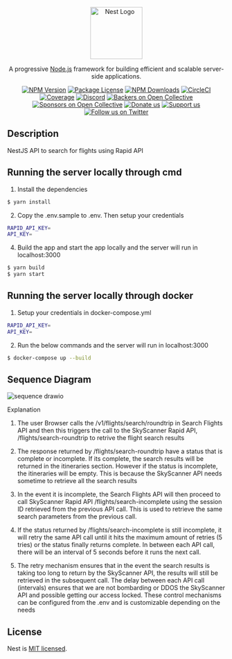 <p align="center">
  <a href="http://nestjs.com/" target="blank"><img src="https://nestjs.com/img/logo-small.svg" width="120" alt="Nest Logo" /></a>
</p>

[circleci-image]: https://img.shields.io/circleci/build/github/nestjs/nest/master?token=abc123def456
[circleci-url]: https://circleci.com/gh/nestjs/nest

  <p align="center">A progressive <a href="http://nodejs.org" target="_blank">Node.js</a> framework for building efficient and scalable server-side applications.</p>
    <p align="center">
<a href="https://www.npmjs.com/~nestjscore" target="_blank"><img src="https://img.shields.io/npm/v/@nestjs/core.svg" alt="NPM Version" /></a>
<a href="https://www.npmjs.com/~nestjscore" target="_blank"><img src="https://img.shields.io/npm/l/@nestjs/core.svg" alt="Package License" /></a>
<a href="https://www.npmjs.com/~nestjscore" target="_blank"><img src="https://img.shields.io/npm/dm/@nestjs/common.svg" alt="NPM Downloads" /></a>
<a href="https://circleci.com/gh/nestjs/nest" target="_blank"><img src="https://img.shields.io/circleci/build/github/nestjs/nest/master" alt="CircleCI" /></a>
<a href="https://coveralls.io/github/nestjs/nest?branch=master" target="_blank"><img src="https://coveralls.io/repos/github/nestjs/nest/badge.svg?branch=master#9" alt="Coverage" /></a>
<a href="https://discord.gg/G7Qnnhy" target="_blank"><img src="https://img.shields.io/badge/discord-online-brightgreen.svg" alt="Discord"/></a>
<a href="https://opencollective.com/nest#backer" target="_blank"><img src="https://opencollective.com/nest/backers/badge.svg" alt="Backers on Open Collective" /></a>
<a href="https://opencollective.com/nest#sponsor" target="_blank"><img src="https://opencollective.com/nest/sponsors/badge.svg" alt="Sponsors on Open Collective" /></a>
  <a href="https://paypal.me/kamilmysliwiec" target="_blank"><img src="https://img.shields.io/badge/Donate-PayPal-ff3f59.svg" alt="Donate us"/></a>
    <a href="https://opencollective.com/nest#sponsor"  target="_blank"><img src="https://img.shields.io/badge/Support%20us-Open%20Collective-41B883.svg" alt="Support us"></a>
  <a href="https://twitter.com/nestframework" target="_blank"><img src="https://img.shields.io/twitter/follow/nestframework.svg?style=social&label=Follow" alt="Follow us on Twitter"></a>
</p>
  <!--[![Backers on Open Collective](https://opencollective.com/nest/backers/badge.svg)](https://opencollective.com/nest#backer)
  [![Sponsors on Open Collective](https://opencollective.com/nest/sponsors/badge.svg)](https://opencollective.com/nest#sponsor)-->

## Description

NestJS API to search for flights using Rapid API

## Running the server locally through cmd
1. Install the dependencies
```bash
$ yarn install
```

2. Copy the .env.sample to .env. Then setup your credentials
   
```bash
RAPID_API_KEY=
API_KEY=
```

4. Build the app and start the app locally and the server will run in localhost:3000
```bash
$ yarn build
$ yarn start
```

## Running the server locally through docker
1. Setup your credentials in docker-compose.yml

```bash
RAPID_API_KEY=
API_KEY=
```

2. Run the below commands and the server will run in localhost:3000

```bash
$ docker-compose up --build
```

## Sequence Diagram
![sequence drawio](https://github.com/user-attachments/assets/470d5a08-20a6-4e66-a7c5-8919a0ad4016)

Explanation
1. The user Browser calls the /v1/flights/search/roundtrip in Search Flights API and then this triggers the call to the SkyScanner Rapid API, /flights/search-roundtrip to retrive the flight search results
   
3. The response returned by /flights/search-roundtrip have a status that is complete or incomplete. If its complete, the search results will be returned in the itineraries section. However if the status is incomplete, the itineraries will be empty. This is because the SkyScanner API needs sometime to retrieve all the search results

4. In the event it is incomplete, the Search Flights API will then proceed to call SkyScanner Rapid API /flights/search-incomplete using the session ID retrieved from the previous API call. This is used to retrieve the same search parameters from the previous call.

5. If the status returned by /flights/search-incomplete is still incomplete, it will retry the same API call until it hits the maximum amount of retries (5 tries) or the status finally returns complete. In between each API call, there will be an interval of 5 seconds before it runs the next call.

6. The retry mechanism ensures that in the event the search results is taking too long to return by the SkyScanner API, the results will still be retrieved in the subsequent call. The delay between each API call (intervals) ensures that we are not bombarding or DDOS the SkyScanner API and possible getting our access locked. These control mechanisms can be configured from the .env and is customizable depending on the needs

## License

Nest is [MIT licensed](https://github.com/nestjs/nest/blob/master/LICENSE).
